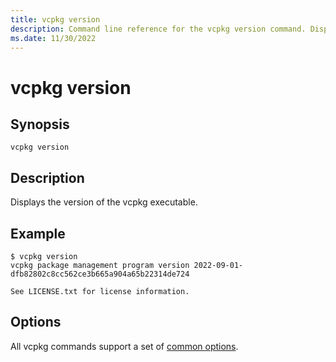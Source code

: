 ```yaml
---
title: vcpkg version
description: Command line reference for the vcpkg version command. Displays the version of the vcpkg executable.
ms.date: 11/30/2022
---
```

# vcpkg version

## Synopsis

```no-highlight
vcpkg version
```

## Description

Displays the version of the vcpkg executable.

## Example

```no-highlight
$ vcpkg version
vcpkg package management program version 2022-09-01-dfb82802c8cc562ce3b665a904a65b22314de724

See LICENSE.txt for license information.
```

## Options

All vcpkg commands support a set of [common options](common-options.md).
